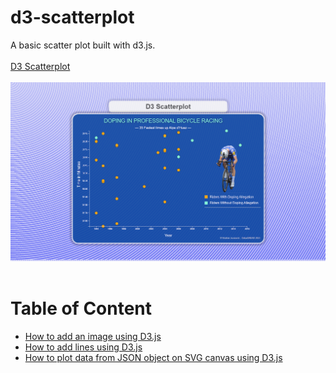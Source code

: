# d3-scatterplot
A basic scatter plot built with d3.js.
<br><br>
<a href="https://dobarbrend.github.io/d3-scatterplot/" target="_blank">D3 Scatterplot</a>
<br><br>
<img src="https://github.com/DobarBREND/d3-scatterplot/blob/main/D3-Scatterplot.PNG" alt="D3 Scatterplot">
<br><br>
<h1>Table of Content</h1>
<ul>
  <li><a href="#section1">How to add an image using D3.js</a></li>
  <li><a href="#section2">How to add lines using D3.js</a></li>
  <li><a href="#section3">How to plot data from JSON object on SVG canvas using D3.js</a></li>
</ul>

